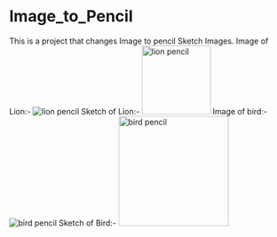 # Image_to_Pencil

This is a project that changes Image to pencil Sketch Images.
Image of Lion:-
![lion](https://github.com/pspr22/Image_to_Pencil/assets/124857610/39271f93-4c35-4ba2-89bf-da24e1233242)
pencil Sketch of Lion:-
<img width="124" alt="lion pencil" src="https://github.com/pspr22/Image_to_Pencil/assets/124857610/e9f3d326-20b9-42ba-b49e-30e54f5d7036">
Image of bird:-
![bird](https://github.com/pspr22/Image_to_Pencil/assets/124857610/ce601700-cada-486e-8850-e787411579b3)
pencil Sketch of Bird:-
<img width="198" alt="bird pencil" src="https://github.com/pspr22/Image_to_Pencil/assets/124857610/90e2bad0-3ead-4a4a-8109-0c9f444e34f7">
